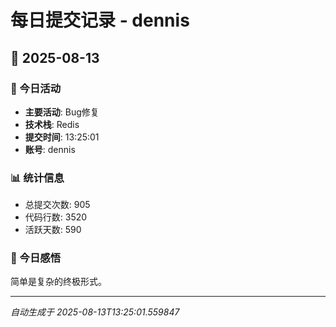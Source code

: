 # 每日提交记录 - dennis

## 📅 2025-08-13

### 🎯 今日活动
- **主要活动**: Bug修复
- **技术栈**: Redis
- **提交时间**: 13:25:01
- **账号**: dennis

### 📊 统计信息
- 总提交次数: 905
- 代码行数: 3520
- 活跃天数: 590

### 💭 今日感悟
简单是复杂的终极形式。

---
*自动生成于 2025-08-13T13:25:01.559847*
